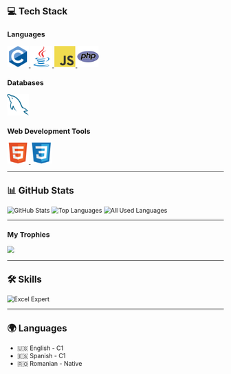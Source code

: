 ## 💻 Tech Stack

### Languages
<div>
  <a href="https://www.cprogramming.com/" target="_blank">
    <img alt="C" width="10%" src="https://raw.githubusercontent.com/devicons/devicon/master/icons/c/c-original.svg" />
  </a>
  <a href="https://www.java.com/" target="_blank">
    <img alt="Java" width="10%" src="https://raw.githubusercontent.com/devicons/devicon/master/icons/java/java-original.svg" />
  </a>
  <a href="https://www.javascript.com/" target="_blank">
    <img alt="JavaScript" width="10%" src="https://raw.githubusercontent.com/devicons/devicon/master/icons/javascript/javascript-original.svg" />
  </a>
  <a href="https://www.php.net/" target="_blank">
    <img alt="PHP" width="10%" src="https://raw.githubusercontent.com/devicons/devicon/master/icons/php/php-original.svg" />
  </a>
</div>

### Databases 
<div>
  <a href="https://www.mysql.com/" target="_blank">
    <img alt="MySQL" width="10%" src="https://raw.githubusercontent.com/devicons/devicon/master/icons/mysql/mysql-original.svg" />
  </a>
</div>

### Web Development Tools
<div>
  <a href="https://html.spec.whatwg.org/" target="_blank">
    <img alt="HTML" width="10%" src="https://raw.githubusercontent.com/devicons/devicon/master/icons/html5/html5-original.svg" />
  </a>
  <a href="https://www.w3.org/Style/CSS/" target="_blank">
    <img alt="CSS" width="10%" src="https://raw.githubusercontent.com/devicons/devicon/master/icons/css3/css3-original.svg" />
  </a>
</div>



---

## 📊 GitHub Stats

![GitHub Stats](https://github-readme-stats.vercel.app/api?username=Matei-Stefan-Militaru&show_icons=true&count_private=true&theme=radical)
![Top Languages](https://github-readme-stats.vercel.app/api/top-langs/?username=Matei-Stefan-Militaru&layout=compact&theme=radical)
![All Used Languages](https://github-readme-stats.vercel.app/api/top-langs/?username=TU_USUARIO&langs_count=100&layout=compact&theme=radical)

---

### My Trophies

<div>
  <img src='https://github-profile-trophy.vercel.app/?username=Matei-Stefan-Militaru&column=-1&no-frame=true&theme=gruvbox'>
</div>


---

## 🛠️ Skills

![Excel Expert](https://img.shields.io/badge/Excel%20Expert-217346?style=flat-square&logo=microsoft-excel&logoColor=white)

---

## 🌍 Languages

- 🇺🇸 English - C1
- 🇪🇸 Spanish - C1
- 🇷🇴 Romanian - Native
